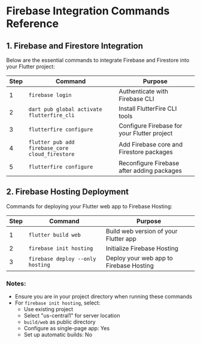 # Firebase Integration Commands Reference

## 1. Firebase and Firestore Integration

Below are the essential commands to integrate Firebase and Firestore into your Flutter project:

| Step | Command | Purpose |
|------|---------|----------|
| 1 | `firebase login` | Authenticate with Firebase CLI |
| 2 | `dart pub global activate flutterfire_cli` | Install FlutterFire CLI tools |
| 3 | `flutterfire configure` | Configure Firebase for your Flutter project |
| 4 | `flutter pub add firebase_core cloud_firestore` | Add Firebase core and Firestore packages |
| 5 | `flutterfire configure` | Reconfigure Firebase after adding packages |

## 2. Firebase Hosting Deployment

Commands for deploying your Flutter web app to Firebase Hosting:

| Step | Command | Purpose |
|------|---------|----------|
| 1 | `flutter build web` | Build web version of your Flutter app |
| 2 | `firebase init hosting` | Initialize Firebase Hosting 
| 3 | `firebase deploy --only hosting` | Deploy your web app to Firebase Hosting |

### Notes:
- Ensure you are in your project directory when running these commands
- For `firebase init hosting`, select:
    - Use existing project
    - Select "us-central1" for server location
    - `build/web` as public directory
    - Configure as single-page app: Yes
    - Set up automatic builds: No
